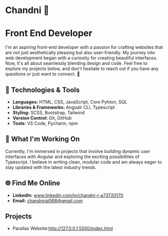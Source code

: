 # Chandni 👋
# Front End Developer
I'm an aspiring front-end developer with a passion for crafting websites that are not just aesthetically pleasing but also user-friendly. 
My journey into web development began with a curiosity for creating beautiful interfaces. Now, it's all about seamlessly blending design and code.
Feel free to explore my projects below, and don't hesitate to reach out if you have any questions or just want to connect. 🚀

## 🔧 Technologies & Tools

- **Languages:** HTML, CSS, JavaScript, Core Pyhton, SQL
- **Libraries & Frameworks:** Angualr CLI, Typescript
- **Styling:** SCSS, Bootstrap, Tailwind
- **Version Control:** Git, GitHub
- **Tools:** VS Code, Pycharm, npm

## 🚀 What I'm Working On

Currently, I'm immersed in projects that involve building dynamic user interfaces with Angular and exploring the exciting possibilities of Typescript. 
I believe in writing clean, modular code and am always eager to stay updated with the latest industry trends.

## 🌐 Find Me Online
- **LinkedIn:** www.linkedin.com/in/chandni-r-a73720170
- **Email:** chandniraj068@gmail.com

## Projects
- Parallax Website:http://127.0.0.1:5500/index.html

